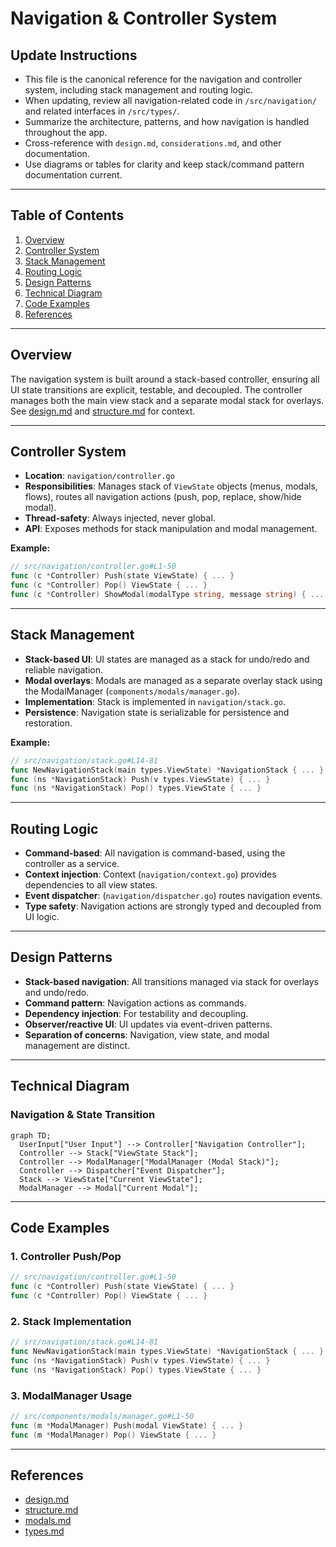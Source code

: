 # Navigation & Controller System

## Update Instructions
- This file is the canonical reference for the navigation and controller system, including stack management and routing logic.
- When updating, review all navigation-related code in `/src/navigation/` and related interfaces in `/src/types/`.
- Summarize the architecture, patterns, and how navigation is handled throughout the app.
- Cross-reference with `design.md`, `considerations.md`, and other documentation.
- Use diagrams or tables for clarity and keep stack/command pattern documentation current.

---

## Table of Contents
1. [Overview](#overview)
2. [Controller System](#controller-system)
3. [Stack Management](#stack-management)
4. [Routing Logic](#routing-logic)
5. [Design Patterns](#design-patterns)
6. [Technical Diagram](#technical-diagram)
7. [Code Examples](#code-examples)
8. [References](#references)

---

## Overview

The navigation system is built around a stack-based controller, ensuring all UI state transitions are explicit, testable, and decoupled. The controller manages both the main view stack and a separate modal stack for overlays. See [design.md](../design.md#navigation--controller-system) and [structure.md](./structure.md#navigation) for context.

---

## Controller System

- **Location**: `navigation/controller.go`
- **Responsibilities**: Manages stack of `ViewState` objects (menus, modals, flows), routes all navigation actions (push, pop, replace, show/hide modal).
- **Thread-safety**: Always injected, never global.
- **API**: Exposes methods for stack manipulation and modal management.

**Example:**
```go
// src/navigation/controller.go#L1-50
func (c *Controller) Push(state ViewState) { ... }
func (c *Controller) Pop() ViewState { ... }
func (c *Controller) ShowModal(modalType string, message string) { ... }
```

---

## Stack Management

- **Stack-based UI**: UI states are managed as a stack for undo/redo and reliable navigation.
- **Modal overlays**: Modals are managed as a separate overlay stack using the ModalManager (`components/modals/manager.go`).
- **Implementation**: Stack is implemented in `navigation/stack.go`.
- **Persistence**: Navigation state is serializable for persistence and restoration.

**Example:**
```go
// src/navigation/stack.go#L14-81
func NewNavigationStack(main types.ViewState) *NavigationStack { ... }
func (ns *NavigationStack) Push(v types.ViewState) { ... }
func (ns *NavigationStack) Pop() types.ViewState { ... }
```

---

## Routing Logic

- **Command-based**: All navigation is command-based, using the controller as a service.
- **Context injection**: Context (`navigation/context.go`) provides dependencies to all view states.
- **Event dispatcher**: (`navigation/dispatcher.go`) routes navigation events.
- **Type safety**: Navigation actions are strongly typed and decoupled from UI logic.

---

## Design Patterns

- **Stack-based navigation**: All transitions managed via stack for overlays and undo/redo.
- **Command pattern**: Navigation actions as commands.
- **Dependency injection**: For testability and decoupling.
- **Observer/reactive UI**: UI updates via event-driven patterns.
- **Separation of concerns**: Navigation, view state, and modal management are distinct.

---

## Technical Diagram

### Navigation & State Transition
```mermaid
graph TD;
  UserInput["User Input"] --> Controller["Navigation Controller"];
  Controller --> Stack["ViewState Stack"];
  Controller --> ModalManager["ModalManager (Modal Stack)"];
  Controller --> Dispatcher["Event Dispatcher"];
  Stack --> ViewState["Current ViewState"];
  ModalManager --> Modal["Current Modal"];
```

---

## Code Examples

### 1. Controller Push/Pop
```go
// src/navigation/controller.go#L1-50
func (c *Controller) Push(state ViewState) { ... }
func (c *Controller) Pop() ViewState { ... }
```

### 2. Stack Implementation
```go
// src/navigation/stack.go#L14-81
func NewNavigationStack(main types.ViewState) *NavigationStack { ... }
func (ns *NavigationStack) Push(v types.ViewState) { ... }
func (ns *NavigationStack) Pop() types.ViewState { ... }
```

### 3. ModalManager Usage
```go
// src/components/modals/manager.go#L1-50
func (m *ModalManager) Push(modal ViewState) { ... }
func (m *ModalManager) Pop() ViewState { ... }
```

---

## References
- [design.md](../design.md#navigation--controller-system)
- [structure.md](./structure.md#navigation)
- [modals.md](./modals.md#modal-management)
- [types.md](./types.md#core-interfaces) 